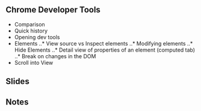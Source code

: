 ## Chrome Developer Tools

* Comparison
* Quick history
* Opening dev tools
* Elements
..* View source vs Inspect elements
..* Modifying elements
..* Hide Elements
..* Detail view of properties of an element (computed tab)
..* Break on changes in the DOM
* Scroll into View


## Slides

## Notes
